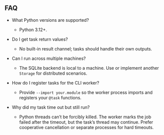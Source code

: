## FAQ

- What Python versions are supported?
  - Python 3.12+.

- Do I get task return values?
  - No built-in result channel; tasks should handle their own outputs.

- Can I run across multiple machines?
  - The SQLite backend is local to a machine. Use or implement another `Storage` for distributed scenarios.

- How do I register tasks for the CLI worker?
  - Provide `--import your.module` so the worker process imports and registers your `@task` functions.

- Why did my task time out but still run?
  - Python threads can’t be forcibly killed. The worker marks the job failed after the timeout, but the task’s thread may continue. Prefer cooperative cancellation or separate processes for hard timeouts.

